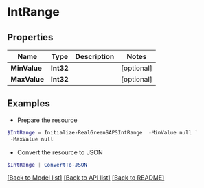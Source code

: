 # IntRange
## Properties

Name | Type | Description | Notes
------------ | ------------- | ------------- | -------------
**MinValue** | **Int32** |  | [optional] 
**MaxValue** | **Int32** |  | [optional] 

## Examples

- Prepare the resource
```powershell
$IntRange = Initialize-RealGreenSAPSIntRange  -MinValue null `
 -MaxValue null
```

- Convert the resource to JSON
```powershell
$IntRange | ConvertTo-JSON
```

[[Back to Model list]](../README.md#documentation-for-models) [[Back to API list]](../README.md#documentation-for-api-endpoints) [[Back to README]](../README.md)

